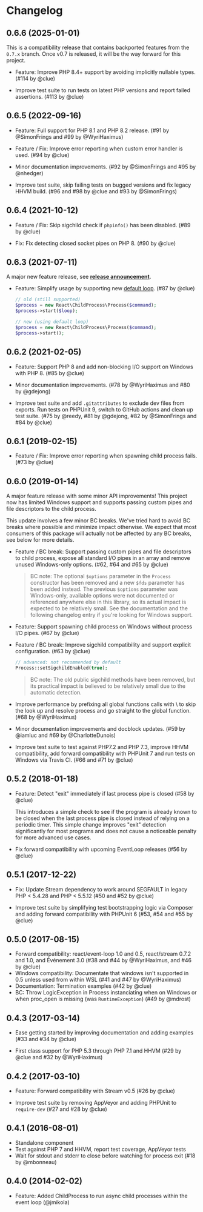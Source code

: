 # Changelog

## 0.6.6 (2025-01-01)

This is a compatibility release that contains backported features from the `0.7.x` branch.
Once v0.7 is released, it will be the way forward for this project.

*   Feature: Improve PHP 8.4+ support by avoiding implicitly nullable types.
    (#114 by @clue)

*   Improve test suite to run tests on latest PHP versions and report failed assertions.
    (#113 by @clue)

## 0.6.5 (2022-09-16)

*   Feature: Full support for PHP 8.1 and PHP 8.2 release.
    (#91 by @SimonFrings and #99 by @WyriHaximus)

*   Feature / Fix: Improve error reporting when custom error handler is used.
    (#94 by @clue)

*   Minor documentation improvements.
    (#92 by @SimonFrings and #95 by @nhedger)

*   Improve test suite, skip failing tests on bugged versions and fix legacy HHVM build.
    (#96 and #98 by @clue and #93 by @SimonFrings)

## 0.6.4 (2021-10-12)

*   Feature / Fix: Skip sigchild check if `phpinfo()` has been disabled.
    (#89 by @clue)

*   Fix: Fix detecting closed socket pipes on PHP 8.
    (#90 by @clue)

## 0.6.3 (2021-07-11)

A major new feature release, see [**release announcement**](https://clue.engineering/2021/announcing-reactphp-default-loop).

*   Feature: Simplify usage by supporting new [default loop](https://reactphp.org/event-loop/#loop).
    (#87 by @clue)

    ```php
    // old (still supported)
    $process = new React\ChildProcess\Process($command);
    $process->start($loop);

    // new (using default loop)
    $process = new React\ChildProcess\Process($command);
    $process->start();
    ```

## 0.6.2 (2021-02-05)

*   Feature: Support PHP 8 and add non-blocking I/O support on Windows with PHP 8.
    (#85 by @clue)

*   Minor documentation improvements.
    (#78 by @WyriHaximus and #80 by @gdejong)

*   Improve test suite and add `.gitattributes` to exclude dev files from exports.
    Run tests on PHPUnit 9, switch to GitHub actions and clean up test suite.
    (#75 by @reedy, #81 by @gdejong, #82 by @SimonFrings and #84 by @clue)

## 0.6.1 (2019-02-15)

*   Feature / Fix: Improve error reporting when spawning child process fails.
    (#73 by @clue)

## 0.6.0 (2019-01-14)

A major feature release with some minor API improvements!
This project now has limited Windows support and supports passing custom pipes
and file descriptors to the child process.

This update involves a few minor BC breaks. We've tried hard to avoid BC breaks
where possible and minimize impact otherwise. We expect that most consumers of
this package will actually not be affected by any BC breaks, see below for more
details.

*   Feature / BC break: Support passing custom pipes and file descriptors to child process,
    expose all standard I/O pipes in an array and remove unused Windows-only options.
    (#62, #64 and #65 by @clue)

    > BC note: The optional `$options` parameter in the `Process` constructor
      has been removed and a new `$fds` parameter has been added instead. The
      previous `$options` parameter was Windows-only, available options were not
      documented or referenced anywhere else in this library, so its actual
      impact is expected to be relatively small. See the documentation and the
      following changelog entry if you're looking for Windows support.

*   Feature: Support spawning child process on Windows without process I/O pipes.
    (#67 by @clue)

*   Feature / BC break: Improve sigchild compatibility and support explicit configuration.
    (#63 by @clue)

    ```php
    // advanced: not recommended by default
    Process::setSigchildEnabled(true);
    ```

    > BC note: The old public sigchild methods have been removed, but its
      practical impact is believed to be relatively small due to the automatic detection.

*   Improve performance by prefixing all global functions calls with \ to skip
    the look up and resolve process and go straight to the global function.
    (#68 by @WyriHaximus)

*   Minor documentation improvements and docblock updates.
    (#59 by @iamluc and #69 by @CharlotteDunois)

*   Improve test suite to test against PHP7.2 and PHP 7.3, improve HHVM compatibility,
    add forward compatibility with PHPUnit 7 and run tests on Windows via Travis CI.
    (#66 and #71 by @clue)

## 0.5.2 (2018-01-18)

*   Feature: Detect "exit" immediately if last process pipe is closed
    (#58 by @clue)

    This introduces a simple check to see if the program is already known to be
    closed when the last process pipe is closed instead of relying on a periodic
    timer. This simple change improves "exit" detection significantly for most
    programs and does not cause a noticeable penalty for more advanced use cases.

*   Fix forward compatibility with upcoming EventLoop releases
    (#56 by @clue)

## 0.5.1 (2017-12-22)

*   Fix: Update Stream dependency to work around SEGFAULT in legacy PHP < 5.4.28
    and PHP < 5.5.12
    (#50 and #52 by @clue)

*   Improve test suite by simplifying test bootstrapping logic via Composer and
    adding forward compatibility with PHPUnit 6
    (#53, #54 and #55 by @clue)

## 0.5.0 (2017-08-15)

* Forward compatibility: react/event-loop 1.0 and 0.5, react/stream 0.7.2 and 1.0, and Événement 3.0
  (#38 and #44 by @WyriHaximus, and #46 by @clue)
* Windows compatibility: Documentate that windows isn't supported in 0.5 unless used from within WSL
  (#41 and #47 by @WyriHaximus)
* Documentation: Termination examples
  (#42 by @clue)
* BC: Throw LogicException in Process instanciating when on Windows or when proc_open is missing (was `RuntimeException`)
  (#49 by @mdrost)

## 0.4.3 (2017-03-14)

* Ease getting started by improving documentation and adding examples
  (#33 and #34 by @clue)

* First class support for PHP 5.3 through PHP 7.1 and HHVM
  (#29 by @clue and #32 by @WyriHaximus)

## 0.4.2 (2017-03-10)

* Feature: Forward compatibility with Stream v0.5
  (#26 by @clue)

* Improve test suite by removing AppVeyor and adding PHPUnit to `require-dev`
  (#27 and #28 by @clue)

## 0.4.1 (2016-08-01)

* Standalone component
* Test against PHP 7 and HHVM, report test coverage, AppVeyor tests
* Wait for stdout and stderr to close before watching for process exit
  (#18 by @mbonneau)

## 0.4.0 (2014-02-02)

* Feature: Added ChildProcess to run async child processes within the event loop (@jmikola)
